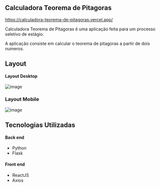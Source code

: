 ## Calculadora Teorema de Pitagoras

https://calculadora-teorema-de-pitagoras.vercel.app/

Calculadora Teorema de Pitagoras é uma aplicação feita para um processo seletivo de estágio.

A aplicação consiste em calcular o teorema de pitagoras a partir de dois numeros.

## Layout

#### Layout Desktop

![image](https://user-images.githubusercontent.com/99310871/214692561-2a3c5a5b-9ef6-47d4-9cc4-ca7e0c5f65d0.png)

### Layout Mobile

![image](https://user-images.githubusercontent.com/99310871/214692682-5631b2aa-9180-4aef-8a3e-f37d74affeac.png)


## Tecnologias Utilizadas

#### Back end
- Python 
- Flask

#### Front end
- ReactJS
- Axios 
